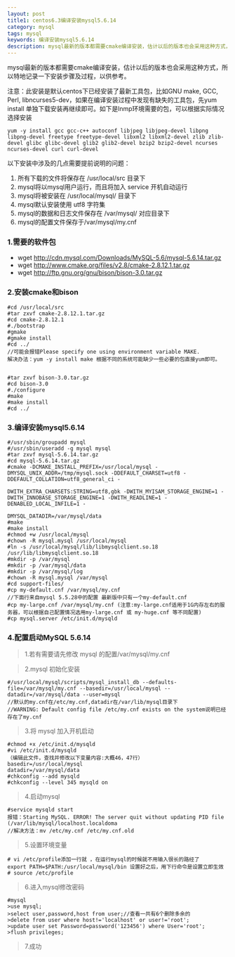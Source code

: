 ```yaml
---
layout: post
title1: centos6.3编译安装mysql5.6.14
category: mysql
tags: mysql
keywords: 编译安装mysql5.6.14
description: mysql最新的版本都需要cmake编译安装，估计以后的版本也会采用这种方式，所以特地记录一下安装步骤及过程，以供参考。
---
```


<p>mysql最新的版本都需要cmake编译安装，估计以后的版本也会采用这种方式，所以特地记录一下安装步骤及过程，以供参考。</p>
  
<p>注意：此安装是默认centos下已经安装了最新工具包，比如GNU make, GCC, Perl, libncurses5-dev，如果在编译安装过程中发现有缺失的工具包，先yum install 单独下载安装再继续即可。如下是lnmp环境需要的包，可以根据实际情况选择安装</p>

	yum -y install gcc gcc-c++ autoconf libjpeg libjpeg-devel libpng libpng-devel freetype freetype-devel libxml2 libxml2-devel zlib zlib-devel glibc glibc-devel glib2 glib2-devel bzip2 bzip2-devel ncurses ncurses-devel curl curl-devel

以下安装中涉及的几点需要提前说明的问题：

1. 所有下载的文件将保存在 /usr/local/src 目录下
2. mysql将以mysql用户运行，而且将加入 service 开机自动运行 
3. mysql将被安装在 /usr/local/mysql/ 目录下
4. mysql默认安装使用 utf8 字符集 
5. mysql的数据和日志文件保存在 /var/mysql/ 对应目录下 
6. mysql的配置文件保存于/var/mysql/my.cnf  

### 1.需要的软件包

- wget http://cdn.mysql.com/Downloads/MySQL-5.6/mysql-5.6.14.tar.gz 
- wget http://www.cmake.org/files/v2.8/cmake-2.8.12.1.tar.gz 
- wget http://ftp.gnu.org/gnu/bison/bison-3.0.tar.gz 

### 2.安装cmake和bison

	#cd /usr/local/src  
	#tar zxvf cmake-2.8.12.1.tar.gz 
	#cd cmake-2.8.12.1 
	#./bootstrap 
	#gmake
	#gmake install 
	#cd ../  
	//可能会报错Please specify one using environment variable MAKE.
	解决办法：yum -y install make 根据不同的系统可能缺少一些必要的包直接yum即可。
	
	
	#tar zxvf bison-3.0.tar.gz 
	#cd bison-3.0
	#./configure 
	#make
	#make install
	#cd ../

### 3.编译安装mysql5.6.14

	#/usr/sbin/groupadd mysql 
	#/usr/sbin/useradd -g mysql mysql
	#tar zxvf mysql-5.6.14.tar.gz
	#cd mysql-5.6.14.tar.gz
	#cmake -DCMAKE_INSTALL_PREFIX=/usr/local/mysql -DMYSQL_UNIX_ADDR=/tmp/mysql.sock -DDEFAULT_CHARSET=utf8 -DDEFAULT_COLLATION=utf8_general_ci -
	
	DWITH_EXTRA_CHARSETS:STRING=utf8,gbk -DWITH_MYISAM_STORAGE_ENGINE=1 -DWITH_INNOBASE_STORAGE_ENGINE=1 -DWITH_READLINE=1 -DENABLED_LOCAL_INFILE=1 -
	
	DMYSQL_DATADIR=/var/mysql/data
	#make 
	#make install
	#chmod +w /usr/local/mysql
	#chown -R mysql.mysql /usr/local/mysql
	#ln -s /usr/local/mysql/lib/libmysqlclient.so.18 /usr/lib/libmysqlclient.so.18  
	#mkdir -p /var/mysql
	#mkdir -p /var/mysql/data
	#mkdir -p /var/mysql/log
	#chown -R mysql.mysql /var/mysql   
	#cd support-files/
	#cp my-default.cnf /var/mysql/my.cnf 
	//下面行来自mysql 5.5.28中的配置 最新版中只有一个my-default.cnf
	#cp my-large.cnf /var/mysql/my.cnf (注意:my-large.cnf适用于1G内存左右的服务器，可以根据自己配置情况选用my-large.cnf 或 my-huge.cnf 等不同配置) 
	#cp mysql.server /etc/init.d/mysqld

### 4.配置启动MySQL 5.6.14

> 1.若有需要请先修改 mysql 的配置/var/mysql/my.cnf

> 2.mysql 初始化安装
 
	#/usr/local/mysql/scripts/mysql_install_db --defaults-file=/var/mysql/my.cnf --basedir=/usr/local/mysql --datadir=/var/mysql/data --user=mysql
	//默认的my.cnf在/etc/my.cnf,datadir在/var/lib/mysql目录下
	//WARNING: Default config file /etc/my.cnf exists on the system说明已经存在了my.cnf

> 3.将 mysql 加入开机启动 

	#chmod +x /etc/init.d/mysqld
	#vi /etc/init.d/mysqld 
	（编辑此文件，查找并修改以下变量内容:大概46，47行） 
	basedir=/usr/local/mysql
	datadir=/var/mysql/data 
	#chkconfig --add mysqld
	#chkconfig --level 345 mysqld on

> 4.启动mysql 

	#service mysqld start
	报错：Starting MySQL. ERROR! The server quit without updating PID file (/var/lib/mysql/localhost.localdoma
	//解决方法：mv /etc/my.cnf /etc/my.cnf.old

> 5.设置环境变量 

	# vi /etc/profile添加一行就 ，在运行mysql的时候就不用输入很长的路经了 
	export PATH=$PATH:/usr/local/mysql/bin 设置好之后，用下行命令是设置立即生效 
	# source /etc/profile

> 6.进入mysql修改密码

	#mysql
	>use mysql;
	>select user,password,host from user;//查看一共有6个删除多余的
	>delete from user where host!='localhost' or user!='root';
	>update user set Password=password('123456') where User='root';
	>flush privileges;

> 7.成功